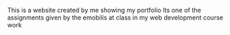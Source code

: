 This is a website created by me showing my portfolio Its one of the assignments given by the emobilis at class in my web development course work
